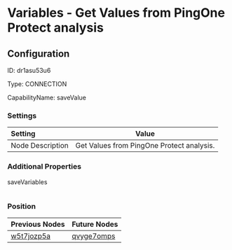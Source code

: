 # Variables - Get Values from PingOne Protect analysis
## Configuration
ID:  dr1asu53u6

Type: CONNECTION 

CapabilityName: saveValue

### Settings
| Setting | Value  |
| :------------------------ | ---------------------------------------- |
| Node Description | Get Values from PingOne Protect analysis. | 
 




### Additional Properties
saveVariables
 ```json 

```




### Position
| Previous Nodes | Future Nodes |
| :------------- | ------------ |
| [w5t7jozp5a](./w5t7jozp5a.md) | [qvyge7omps](./qvyge7omps.md) |